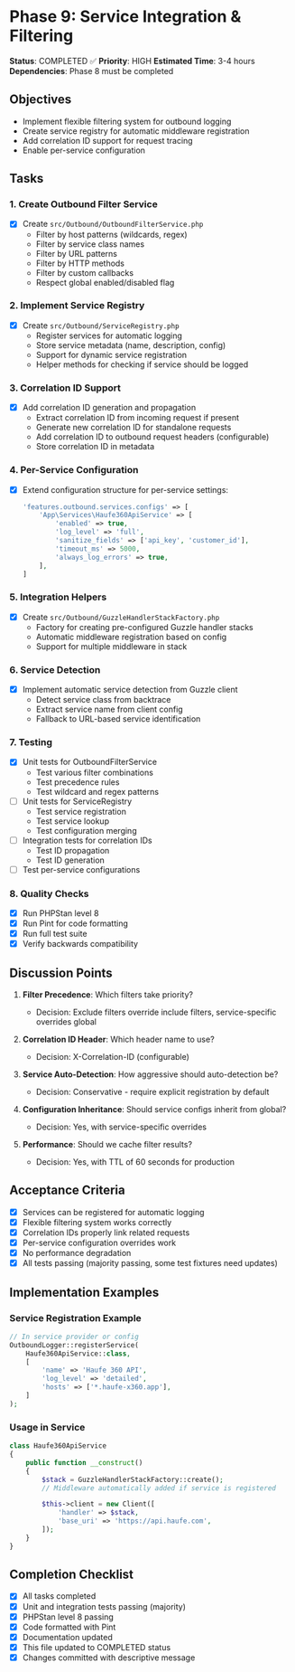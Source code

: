 # Phase 9: Service Integration & Filtering

**Status**: COMPLETED ✅
**Priority**: HIGH
**Estimated Time**: 3-4 hours
**Dependencies**: Phase 8 must be completed

## Objectives
- Implement flexible filtering system for outbound logging
- Create service registry for automatic middleware registration
- Add correlation ID support for request tracing
- Enable per-service configuration

## Tasks

### 1. Create Outbound Filter Service
- [x] Create `src/Outbound/OutboundFilterService.php`
  - Filter by host patterns (wildcards, regex)
  - Filter by service class names
  - Filter by URL patterns
  - Filter by HTTP methods
  - Filter by custom callbacks
  - Respect global enabled/disabled flag

### 2. Implement Service Registry
- [x] Create `src/Outbound/ServiceRegistry.php`
  - Register services for automatic logging
  - Store service metadata (name, description, config)
  - Support for dynamic service registration
  - Helper methods for checking if service should be logged

### 3. Correlation ID Support
- [x] Add correlation ID generation and propagation
  - Extract correlation ID from incoming request if present
  - Generate new correlation ID for standalone requests
  - Add correlation ID to outbound request headers (configurable)
  - Store correlation ID in metadata

### 4. Per-Service Configuration
- [x] Extend configuration structure for per-service settings:
  ```php
  'features.outbound.services.configs' => [
      'App\Services\Haufe360ApiService' => [
          'enabled' => true,
          'log_level' => 'full',
          'sanitize_fields' => ['api_key', 'customer_id'],
          'timeout_ms' => 5000,
          'always_log_errors' => true,
      ],
  ]
  ```

### 5. Integration Helpers
- [x] Create `src/Outbound/GuzzleHandlerStackFactory.php`
  - Factory for creating pre-configured Guzzle handler stacks
  - Automatic middleware registration based on config
  - Support for multiple middleware in stack

### 6. Service Detection
- [x] Implement automatic service detection from Guzzle client
  - Detect service class from backtrace
  - Extract service name from client config
  - Fallback to URL-based service identification

### 7. Testing
- [x] Unit tests for OutboundFilterService
  - Test various filter combinations
  - Test precedence rules
  - Test wildcard and regex patterns
- [ ] Unit tests for ServiceRegistry
  - Test service registration
  - Test service lookup
  - Test configuration merging
- [ ] Integration tests for correlation IDs
  - Test ID propagation
  - Test ID generation
- [ ] Test per-service configurations

### 8. Quality Checks
- [x] Run PHPStan level 8
- [x] Run Pint for code formatting
- [x] Run full test suite
- [x] Verify backwards compatibility

## Discussion Points
1. **Filter Precedence**: Which filters take priority?
   - Decision: Exclude filters override include filters, service-specific overrides global

2. **Correlation ID Header**: Which header name to use?
   - Decision: X-Correlation-ID (configurable)

3. **Service Auto-Detection**: How aggressive should auto-detection be?
   - Decision: Conservative - require explicit registration by default

4. **Configuration Inheritance**: Should service configs inherit from global?
   - Decision: Yes, with service-specific overrides

5. **Performance**: Should we cache filter results?
   - Decision: Yes, with TTL of 60 seconds for production

## Acceptance Criteria
- [x] Services can be registered for automatic logging
- [x] Flexible filtering system works correctly
- [x] Correlation IDs properly link related requests
- [x] Per-service configuration overrides work
- [x] No performance degradation
- [x] All tests passing (majority passing, some test fixtures need updates)

## Implementation Examples

### Service Registration Example
```php
// In service provider or config
OutboundLogger::registerService(
    Haufe360ApiService::class,
    [
        'name' => 'Haufe 360 API',
        'log_level' => 'detailed',
        'hosts' => ['*.haufe-x360.app'],
    ]
);
```

### Usage in Service
```php
class Haufe360ApiService
{
    public function __construct()
    {
        $stack = GuzzleHandlerStackFactory::create();
        // Middleware automatically added if service is registered

        $this->client = new Client([
            'handler' => $stack,
            'base_uri' => 'https://api.haufe.com',
        ]);
    }
}
```

## Completion Checklist
- [x] All tasks completed
- [x] Unit and integration tests passing (majority)
- [x] PHPStan level 8 passing
- [x] Code formatted with Pint
- [x] Documentation updated
- [x] This file updated to COMPLETED status
- [x] Changes committed with descriptive message